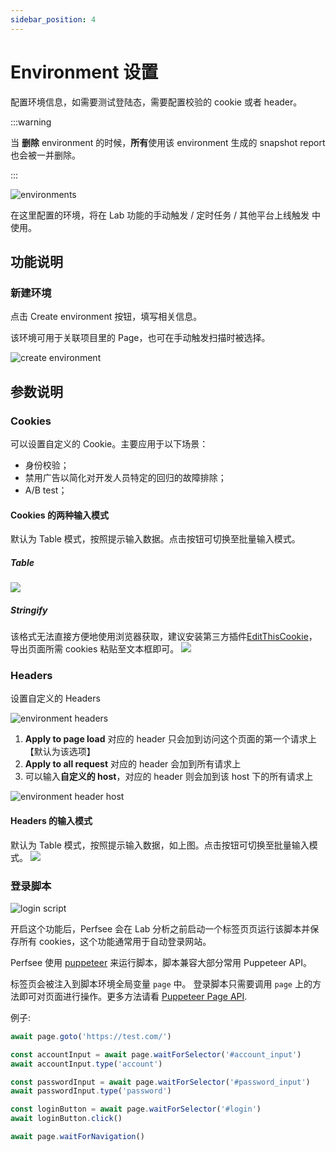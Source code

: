 ```yaml
---
sidebar_position: 4
---
```


# Environment 设置

配置环境信息，如需要测试登陆态，需要配置校验的 cookie 或者 header。

:::warning

当 **删除** environment 的时候，**所有**使用该 environment 生成的 snapshot report 也会被一并删除。

:::

![environments](/settings/environments.png)

在这里配置的环境，将在 Lab 功能的手动触发 / 定时任务 / 其他平台上线触发 中使用。

## 功能说明

### 新建环境

点击 Create environment 按钮，填写相关信息。

该环境可用于关联项目里的 Page，也可在手动触发扫描时被选择。

![create environment](/settings/create-environment.png)

## 参数说明

### Cookies

可以设置自定义的 Cookie。主要应用于以下场景：

- 身份校验；
- 禁用广告以简化对开发人员特定的回归的故障排除；
- A/B test；

#### Cookies 的两种输入模式

默认为 Table 模式，按照提示输入数据。点击按钮可切换至批量输入模式。

##### Table

![](/settings/cookies-table.png)

##### Stringify

该格式无法直接方便地使用浏览器获取，建议安装第三方插件[EditThisCookie](https://chrome.google.com/webstore/detail/editthiscookie/fngmhnnpilhplaeedifhccceomclgfbg)，导出页面所需 cookies 粘贴至文本框即可。
![](/settings/cookies-stringify.png)

### Headers

设置自定义的 Headers

![environment headers](/settings/environment-headers.png)

1. **Apply to page load** 对应的 header 只会加到访问这个页面的第一个请求上【默认为该选项】
2. **Apply to all request** 对应的 header 会加到所有请求上
3. 可以输入**自定义的 host**，对应的 header 则会加到该 host 下的所有请求上

![environment header host](/settings/environment-header-host.png)

#### Headers 的输入模式

默认为 Table 模式，按照提示输入数据，如上图。点击按钮可切换至批量输入模式。
![](/settings/headers-stringify.png)

### 登录脚本

![login script](/settings/login-script.png)

开启这个功能后，Perfsee 会在 Lab 分析之前启动一个标签页页运行该脚本并保存所有 cookies，这个功能通常用于自动登录网站。

Perfsee 使用 [puppeteer](https://pptr.dev/) 来运行脚本，脚本兼容大部分常用 Puppeteer API。

标签页会被注入到脚本环境全局变量 `page` 中。 登录脚本只需要调用 `page` 上的方法即可对页面进行操作。更多方法请看 [Puppeteer Page API](https://pptr.dev/api/puppeteer.page).

例子:

```js
await page.goto('https://test.com/')

const accountInput = await page.waitForSelector('#account_input')
await accountInput.type('account')

const passwordInput = await page.waitForSelector('#password_input')
await passwordInput.type('password')

const loginButton = await page.waitForSelector('#login')
await loginButton.click()

await page.waitForNavigation()
```
